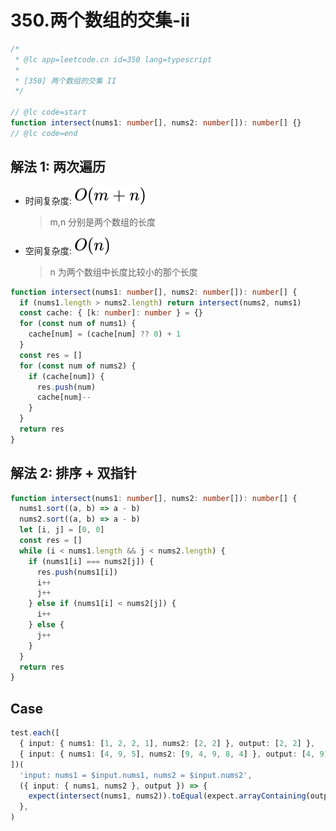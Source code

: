 # 350.两个数组的交集-ii

```ts
/*
 * @lc app=leetcode.cn id=350 lang=typescript
 *
 * [350] 两个数组的交集 II
 */

// @lc code=start
function intersect(nums1: number[], nums2: number[]): number[] {}
// @lc code=end
```

## 解法 1: 两次遍历

- 时间复杂度: <!-- $O(m+n)$ --> <img style="transform: translateY(0.1em); background: white;" src="./svg/o-m-add-n.svg" alt="O(m+n)">
  > m,n 分别是两个数组的长度
- 空间复杂度: <!-- $O(n)$ --> <img style="transform: translateY(0.1em); background: white;" src="./svg/o-n.svg" alt="O(n)">
  > n 为两个数组中长度比较小的那个长度

```ts
function intersect(nums1: number[], nums2: number[]): number[] {
  if (nums1.length > nums2.length) return intersect(nums2, nums1)
  const cache: { [k: number]: number } = {}
  for (const num of nums1) {
    cache[num] = (cache[num] ?? 0) + 1
  }
  const res = []
  for (const num of nums2) {
    if (cache[num]) {
      res.push(num)
      cache[num]--
    }
  }
  return res
}
```

## 解法 2: 排序 + 双指针

```ts
function intersect(nums1: number[], nums2: number[]): number[] {
  nums1.sort((a, b) => a - b)
  nums2.sort((a, b) => a - b)
  let [i, j] = [0, 0]
  const res = []
  while (i < nums1.length && j < nums2.length) {
    if (nums1[i] === nums2[j]) {
      res.push(nums1[i])
      i++
      j++
    } else if (nums1[i] < nums2[j]) {
      i++
    } else {
      j++
    }
  }
  return res
}
```

## Case

```ts
test.each([
  { input: { nums1: [1, 2, 2, 1], nums2: [2, 2] }, output: [2, 2] },
  { input: { nums1: [4, 9, 5], nums2: [9, 4, 9, 8, 4] }, output: [4, 9] },
])(
  'input: nums1 = $input.nums1, nums2 = $input.nums2',
  ({ input: { nums1, nums2 }, output }) => {
    expect(intersect(nums1, nums2)).toEqual(expect.arrayContaining(output))
  },
)
```
